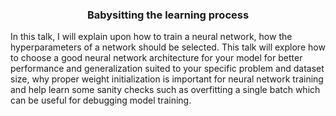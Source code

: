 <h3><p align="center">Babysitting the learning process</p></h3>
In this talk, I will explain upon how to train a neural network, how the hyperparameters of a network should be selected. This talk will explore how to choose a good neural network architecture for your model for better performance and generalization suited to your specific problem and dataset size, why proper weight initialization is important for neural network training and help learn some sanity checks such as overfitting a single batch which can be useful for debugging model training.

